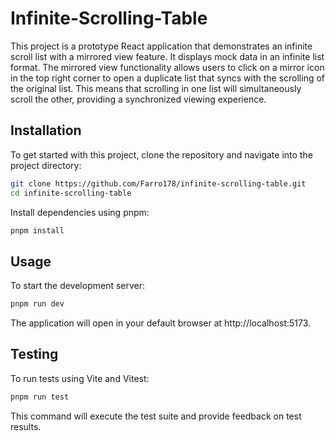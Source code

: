 # Infinite-Scrolling-Table

This project is a prototype React application that demonstrates an infinite scroll list with a mirrored view feature. It displays mock data in an infinite list format. The mirrored view functionality allows users to click on a mirror icon in the top right corner to open a duplicate list that syncs with the scrolling of the original list. This means that scrolling in one list will simultaneously scroll the other, providing a synchronized viewing experience.

## Installation

To get started with this project, clone the repository and navigate into the project directory:

```bash
git clone https://github.com/Farro178/infinite-scrolling-table.git
cd infinite-scrolling-table
```

Install dependencies using pnpm:

```bash
pnpm install
```

## Usage

To start the development server:

```bash
pnpm run dev
```

The application will open in your default browser at http://localhost:5173.

## Testing

To run tests using Vite and Vitest:

```bash
pnpm run test
```

This command will execute the test suite and provide feedback on test results.
